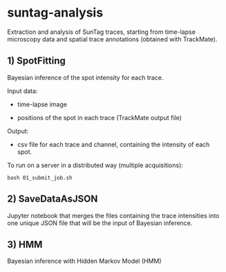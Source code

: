 # suntag-analysis
Extraction and analysis of SunTag traces, starting from time-lapse microscopy data and spatial trace annotations (obtained with TrackMate).

## 1) SpotFitting
Bayesian inference of the spot intensity for each trace.

Input data:
    
- time-lapse image
    
- positions of the spot in each trace (TrackMate output file)
    
Output:

- csv file for each trace and channel, containing the intensity of each spot.

To run on a server in a distributed way (multiple acquisitions):

`bash 01_submit_job.sh`

## 2) SaveDataAsJSON
Jupyter notebook that merges the files containing the trace intensities into one unique JSON file that will be the input of Bayesian inference.

## 3) HMM
Bayesian inference with Hidden Markov Model (HMM)
